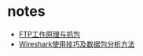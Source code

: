 # notes
  - [FTP工作原理与抓包](http://cakin24.iteye.com/blog/2337669)
  - [Wireshark使用技巧及数据包分析方法](https://zhuanlan.zhihu.com/p/31512066)
